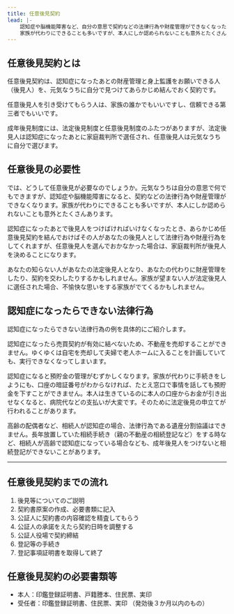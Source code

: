 ```yaml
---
title: 任意後見契約
lead: |-
    認知症や脳機能障害など、自分の意思で契約などの法律行為や財産管理ができなくなったときのための備えです。
    家族が代わりにできることも多いですが、本人にしか認められないことも意外とたくさんあるんです。
---
```

## 任意後見契約とは

任意後見契約は、認知症になったあとの財産管理と身上監護をお願いできる人（後見人）を、元気なうちに自分で見つけてあらかじめ結んでおく契約です。

任意後見人を引き受けてもらう人は、家族の誰かでもいいですし、信頼できる第三者でもいいです。

成年後見制度には、法定後見制度と任意後見制度のふたつがありますが、法定後見人は認知症になったあとに家庭裁判所で選任され、任意後見人は元気なうちに自分で選びます。

## 任意後見の必要性

では、どうして任意後見が必要なのでしょうか。元気なうちは自分の意思で何でもできますが、認知症や脳機能障害になると、契約などの法律行為や財産管理ができなくなります。家族が代わりにできることも多いですが、本人にしか認められないことも意外とたくさんあります。

認知症になったあとで後見人をつけばければいけなくなったとき、あらかじめ任意後見契約を結んでおけばその人があなたの後見人として法律行為や財産行為をしてくれますが、任意後見人を選んでおかなかった場合は、家庭裁判所が後見人を決めることになります。

あなたの知らない人があなたの法定後見人となり、あなたの代わりに財産管理をしたり、契約を交わしたりするかもしれません。家族が望まない人が法定後見人に選任された場合、不愉快な思いをする家族がでてくるかもしれません。

## 認知症になったらできない法律行為

認知症になったらできない法律行為の例を具体的にご紹介します。

<case name="不動産の売却ができない">

認知症になったら売買契約が有効に結べないため、不動産を売却することができません。ゆくゆくは自宅を売却して夫婦で老人ホームに入ることを計画していても、実行できなくなってしまいます。

</case>

<case name="預貯金の引き出しができない">

認知症になると預貯金の管理がむずかしくなります。家族が代わりに手続きをしようにも、口座の暗証番号がわからなければ、たとえ窓口で事情を話しても預貯金を下すことができません。本人は生きているのに本人の口座からお金が引き出せなくなると、病院代などの支払いが大変です。そのために法定後見の申立てが行われることがあります。

</case>

<case name="相続手続きができない">

高齢の配偶者など、相続人が認知症の場合、法律行為である遺産分割協議はできません。長年放置していた相続手続き（親の不動産の相続登記など）をする時など、相続人が高齢で認知症になっている場合なども、成年後見人をつけないと相続登記ができないことがあります。

</case>

---

## 任意後見契約までの流れ

1. 後見等についてのご説明
1. 契約書原案の作成、必要書類に記入
1. 公証人に契約書の内容確認を精査してもらう
1. 公証人の承諾をえたら契約日時を調整する
1. 公証人役場で契約締結
1. 登記等の手続き
1. 登記事項証明書を取得して終了

## 任意後見契約の必要書類等

- 本人：印鑑登録証明書、戸籍謄本、住民票、実印
- 受任者：印鑑登録証明書、住民票、実印
（発効後３か月以内のもの）
